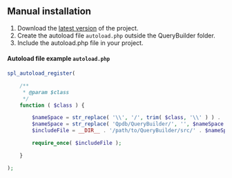 ## Manual installation

1. Download the [latest version](https://github.com/adumitru68/QueryBuilder/releases) of the project.
2. Create the autoload file ```autoload.php``` outside the QueryBuilder folder.
3. Include the autoload.php file in your project.

#### Autoload file example ```autoload.php```

```PHP
spl_autoload_register(

    /**
     * @param $class
     */
	function ( $class ) {

		$nameSpace = str_replace( '\\', '/', trim( $class, '\\' ) ) . '.php';
		$nameSpace = str_replace( 'Qpdb/QueryBuilder/', '', $nameSpace );
		$includeFile = __DIR__ . '/path/to/QueryBuilder/src/' . $nameSpace;

		require_once( $includeFile );

	}

);
```